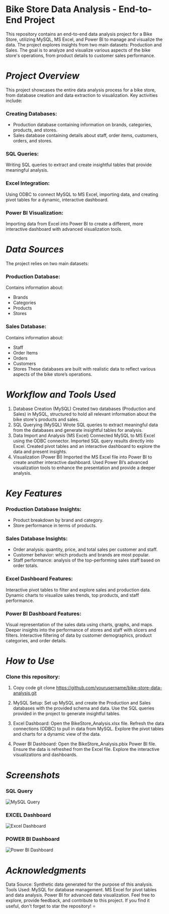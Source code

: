 # Bike Store Data Analysis - End-to-End Project
This repository contains an end-to-end data analysis project for a Bike Store, utilizing MySQL, MS Excel, and Power BI to manage and visualize the data. The project explores insights from two main datasets: Production and Sales. The goal is to analyze and visualize various aspects of the bike store's operations, from product details to customer sales performance.


# ***Project Overview***
This project showcases the entire data analysis process for a bike store, from database creation and data extraction to visualization. Key activities include:
### Creating Databases: 
- Production database containing information on brands, categories, products, and stores.
- Sales database containing details about staff, order items, customers, orders, and stores.

### SQL Queries:
Writing SQL queries to extract and create insightful tables that provide meaningful analysis.

### Excel Integration:
Using ODBC to connect MySQL to MS Excel, importing data, and creating pivot tables for a dynamic, interactive dashboard.

### Power BI Visualization:
Importing data from Excel into Power BI to create a different, more interactive dashboard with advanced visualization tools.


# ***Data Sources***
The project relies on two main datasets:

### Production Database:
Contains information about:

- Brands
- Categories
- Products
- Stores

### Sales Database:
Contains information about:

- Staff
- Order Items
- Orders
- Customers
- Stores
These databases are built with realistic data to reflect various aspects of the bike store’s operations.


# ***Workflow and Tools Used***
1. Database Creation (MySQL)
Created two databases (Production and Sales) in MySQL, structured to hold all relevant information about the bike store's products and sales.
2. SQL Querying (MySQL)
Wrote SQL queries to extract meaningful data from the databases and generate insightful tables for analysis.
3. Data Import and Analysis (MS Excel)
Connected MySQL to MS Excel using the ODBC connector.
Imported SQL query results directly into Excel.
Created pivot tables and an interactive dashboard to explore the data and present insights.
4. Visualization (Power BI)
Imported the MS Excel file into Power BI to create another interactive dashboard.
Used Power BI’s advanced visualization tools to enhance the presentation and provide a deeper analysis.


# ***Key Features***
### Production Database Insights:

- Product breakdown by brand and category.
- Store performance in terms of products.
### Sales Database Insights:

- Order analysis: quantity, price, and total sales per customer and staff.
- Customer behavior: which products and brands are most popular.
- Staff performance: analysis of the top-performing sales staff based on order totals.
### Excel Dashboard Features:

Interactive pivot tables to filter and explore sales and production data.
Dynamic charts to visualize sales trends, top products, and staff performance.
### Power BI Dashboard Features:

Visual representation of the sales data using charts, graphs, and maps.
Deeper insights into the performance of stores and staff with slicers and filters.
Interactive filtering of data by customer demographics, product categories, and order details.


# ***How to Use***
### Clone this repository:

1. Copy code
git clone https://github.com/yourusername/bike-store-data-analysis.git

2. MySQL Setup:
Set up MySQL and create the Production and Sales databases with the provided schema and data.
Use the SQL queries provided in the project to generate insightful tables.

3. Excel Dashboard:
Open the BikeStore_Analysis.xlsx file.
Refresh the data connections (ODBC) to pull in data from MySQL.
Explore the pivot tables and charts for a dynamic view of the data.

4. Power BI Dashboard:
Open the BikeStore_Analysis.pbix Power BI file.
Ensure the data is refreshed from the Excel file.
Explore the interactive visualizations and dashboards.


# ***Screenshots***

### SQL Query
![MySQL Query](https://github.com/user-attachments/assets/4f815b86-b86b-478e-969a-68e65daab49d)

### EXCEL Dashboard
![Excel Dashboard](https://github.com/user-attachments/assets/93c9378f-4cf4-4856-b325-b1f0e15ba89f)

### POWER BI Dashboard
![Power BI Dashboard](https://github.com/user-attachments/assets/4f3a146d-05cf-4685-ac61-a867454f9560)


# ***Acknowledgments***
Data Source: Synthetic data generated for the purpose of this analysis.
Tools Used:
MySQL for database management.
MS Excel for pivot tables and data analysis.
Power BI for advanced data visualization.
Feel free to explore, provide feedback, and contribute to this project. If you find it useful, don't forget to star the repository! ⭐

